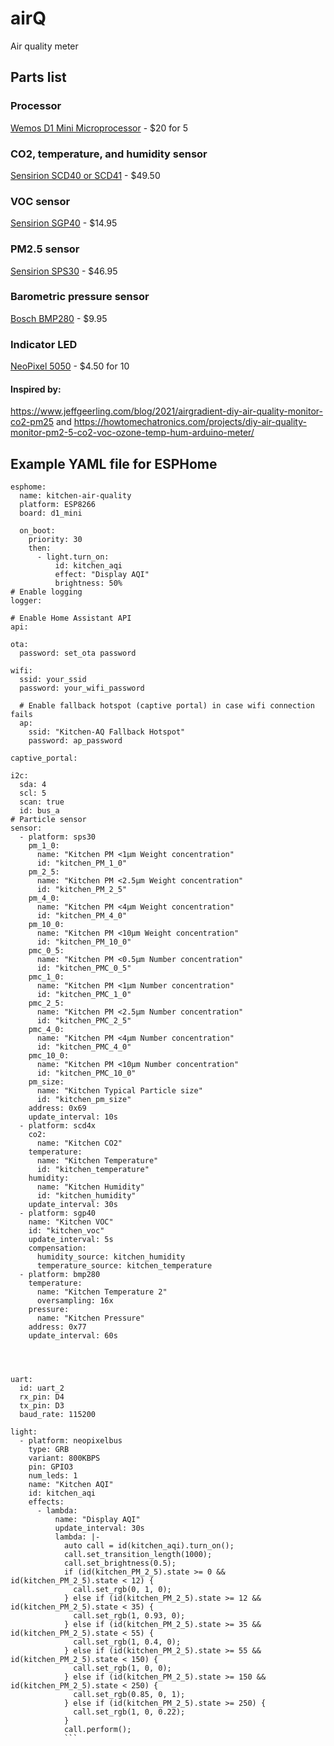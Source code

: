 # airQ
Air quality meter

## Parts list

### Processor
[Wemos D1 Mini Microprocessor](https://www.ebay.com/itm/143348901029?_trkparms=ispr%3D1&hash=item216042a4a5:g:hegAAOSwqrZg2kE3&amdata=enc%3AAQAGAAACkPYe5NmHp%252B2JMhMi7yxGiTJkPrKr5t53CooMSQt2orsS9d9gBrkNbRQtRn8MVXnYknG5bcyjjymve6wZ5WC%252BEQGjphb0P8Icz35JFe12GpU9wyYmhGLA2r6l9Mr%252Fn32V0Sd0Yl2H6jfCuY77ujk5N7TuZyN%252BMXkLjvBHeQlFdRdhBvH6m9MiaONsjAGSVOmpwt5ZhWZAfB90GsxtoePhm2Kc%252Bqs%252BVGKiHHFXXnax1jked8lTXArAKWBe9CQnTGZNpl0wWuutERnfsKEyOUlTvRaQsuOPE20T5C31C1bj7CvXtQvOZ9YmUstVbN96e9cLJBcoEEZaEnUqBXEN%252B2hzl64AEMAl2BVzE8uzEyy28my%252BvEqQeUCaykP07M%252FY2iKo2MvNBSZjNBc7QMAq2oNzXqjfoo77rdkgCb3%252FhabCPx0HbHf%252BEkSRWVAfBqCQW%252BHzjqJAbYU%252FllYinybzYp1fNyi%252FQFeeExFIsmQtFac%252BgGYyKSGbkl2TW9EeoZtYCLC9CygtwYE8SMSUzEZIyrPvH9dtJ1A3z6nLvilMkaR75hoiX1vnr7hUdhvf%252FUhqiuu8OQbMG%252FKSIys8Ncjger7%252B1L7WJ7nwaV4lJOlgk88pWIVewPT1loJbkSDzldaYkvkDvv6sF6gujlgGSibwMgNAFcOy%252BtRjYO791EtTj%252BVDVLenkx2u4st%252B2KR%252BYS1rmIJpoNcOzwcbKrGuOKBdz2566vQTYvVBGvl39Wvay38swstjadQrVaKZhWL%252FQkE%252BLofG7FB%252BMpWWZyjcdj2rRQZ0jC5BKdLElMg%252B94ZyMGuF4%252FCl7Yw2g23gi6LM2beoJ%252BhgVP9LE6L4aIQqmEWFD2dwD3GyR96kYKcxKe25FxcWwB8I%7Cclp%3A2334524%7Ctkp%3ABFBM7ufAib9f) - $20 for 5

### CO2, temperature, and humidity sensor
[Sensirion SCD40 or SCD41](https://www.adafruit.com/product/5187) - $49.50 

### VOC sensor
[Sensirion SGP40](https://www.adafruit.com/product/4829) - $14.95 

### PM2.5 sensor
[Sensirion SPS30](https://www.sparkfun.com/products/15103) -  $46.95

### Barometric pressure sensor
[Bosch BMP280](https://www.adafruit.com/product/2651) - $9.95

### Indicator LED
[NeoPixel 5050](https://www.adafruit.com/product/1655) - $4.50 for 10


#### Inspired by:
https://www.jeffgeerling.com/blog/2021/airgradient-diy-air-quality-monitor-co2-pm25 and https://howtomechatronics.com/projects/diy-air-quality-monitor-pm2-5-co2-voc-ozone-temp-hum-arduino-meter/

## Example YAML file for ESPHome
```
esphome:
  name: kitchen-air-quality
  platform: ESP8266
  board: d1_mini
  
  on_boot:
    priority: 30
    then:
      - light.turn_on:
          id: kitchen_aqi
          effect: "Display AQI"
          brightness: 50%
# Enable logging
logger:

# Enable Home Assistant API
api:

ota:
  password: set_ota password

wifi:
  ssid: your_ssid
  password: your_wifi_password

  # Enable fallback hotspot (captive portal) in case wifi connection fails
  ap:
    ssid: "Kitchen-AQ Fallback Hotspot"
    password: ap_password

captive_portal:

i2c:
  sda: 4
  scl: 5
  scan: true
  id: bus_a
# Particle sensor
sensor:
  - platform: sps30
    pm_1_0:
      name: "Kitchen PM <1µm Weight concentration"
      id: "kitchen_PM_1_0"
    pm_2_5:
      name: "Kitchen PM <2.5µm Weight concentration"
      id: "kitchen_PM_2_5"
    pm_4_0:
      name: "Kitchen PM <4µm Weight concentration"
      id: "kitchen_PM_4_0"
    pm_10_0:
      name: "Kitchen PM <10µm Weight concentration"
      id: "kitchen_PM_10_0"
    pmc_0_5:
      name: "Kitchen PM <0.5µm Number concentration"
      id: "kitchen_PMC_0_5"
    pmc_1_0:
      name: "Kitchen PM <1µm Number concentration"
      id: "kitchen_PMC_1_0"
    pmc_2_5:
      name: "Kitchen PM <2.5µm Number concentration"
      id: "kitchen_PMC_2_5"
    pmc_4_0:
      name: "Kitchen PM <4µm Number concentration"
      id: "kitchen_PMC_4_0"
    pmc_10_0:
      name: "Kitchen PM <10µm Number concentration"
      id: "kitchen_PMC_10_0"
    pm_size:
      name: "Kitchen Typical Particle size"
      id: "kitchen_pm_size"
    address: 0x69
    update_interval: 10s
  - platform: scd4x
    co2:
      name: "Kitchen CO2"
    temperature:
      name: "Kitchen Temperature"
      id: "kitchen_temperature"
    humidity:
      name: "Kitchen Humidity"
      id: "kitchen_humidity"
    update_interval: 30s
  - platform: sgp40
    name: "Kitchen VOC"
    id: "kitchen_voc"
    update_interval: 5s
    compensation:
      humidity_source: kitchen_humidity
      temperature_source: kitchen_temperature
  - platform: bmp280
    temperature:
      name: "Kitchen Temperature 2"
      oversampling: 16x
    pressure:
      name: "Kitchen Pressure"
    address: 0x77
    update_interval: 60s



    
uart:
  id: uart_2
  rx_pin: D4   
  tx_pin: D3   
  baud_rate: 115200 

light:
  - platform: neopixelbus
    type: GRB
    variant: 800KBPS
    pin: GPIO3
    num_leds: 1
    name: "Kitchen AQI"
    id: kitchen_aqi
    effects:
      - lambda:
          name: "Display AQI"
          update_interval: 30s
          lambda: |-
            auto call = id(kitchen_aqi).turn_on();
            call.set_transition_length(1000);
            call.set_brightness(0.5);
            if (id(kitchen_PM_2_5).state >= 0 && id(kitchen_PM_2_5).state < 12) {
              call.set_rgb(0, 1, 0);
            } else if (id(kitchen_PM_2_5).state >= 12 && id(kitchen_PM_2_5).state < 35) {
              call.set_rgb(1, 0.93, 0);
            } else if (id(kitchen_PM_2_5).state >= 35 && id(kitchen_PM_2_5).state < 55) {
              call.set_rgb(1, 0.4, 0);
            } else if (id(kitchen_PM_2_5).state >= 55 && id(kitchen_PM_2_5).state < 150) {
              call.set_rgb(1, 0, 0);
            } else if (id(kitchen_PM_2_5).state >= 150 && id(kitchen_PM_2_5).state < 250) {
              call.set_rgb(0.85, 0, 1);
            } else if (id(kitchen_PM_2_5).state >= 250) {
              call.set_rgb(1, 0, 0.22);
            }    
            call.perform();
            ```